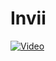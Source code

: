 Invii
=====

[![Video](http://img.youtube.com/vi/hY17Ix1np4Q/0.jpg)](http://www.youtube.com/watch?v=hY17Ix1np4Q)

